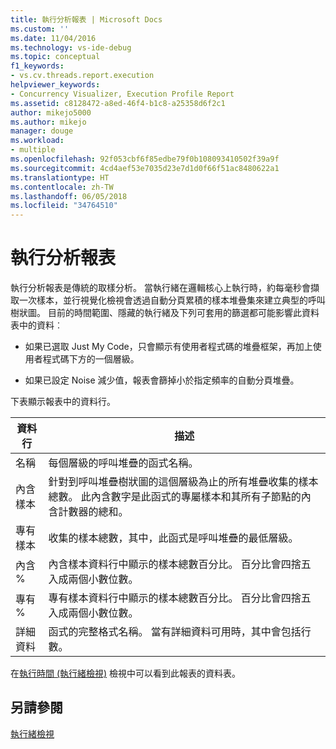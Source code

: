 ```yaml
---
title: 執行分析報表 | Microsoft Docs
ms.custom: ''
ms.date: 11/04/2016
ms.technology: vs-ide-debug
ms.topic: conceptual
f1_keywords:
- vs.cv.threads.report.execution
helpviewer_keywords:
- Concurrency Visualizer, Execution Profile Report
ms.assetid: c8128472-a8ed-46f4-b1c8-a25358d6f2c1
author: mikejo5000
ms.author: mikejo
manager: douge
ms.workload:
- multiple
ms.openlocfilehash: 92f053cbf6f85edbe79f0b108093410502f39a9f
ms.sourcegitcommit: 4cd4aef53e7035d23e7d1d0f66f51ac8480622a1
ms.translationtype: HT
ms.contentlocale: zh-TW
ms.lasthandoff: 06/05/2018
ms.locfileid: "34764510"
---
```

# <a name="execution-profile-report"></a>執行分析報表
執行分析報表是傳統的取樣分析。 當執行緒在邏輯核心上執行時，約每毫秒會擷取一次樣本，並行視覺化檢視會透過自動分頁累積的樣本堆疊集來建立典型的呼叫樹狀圖。 目前的時間範圍、隱藏的執行緒及下列可套用的篩選都可能影響此資料表中的資料︰  
  
-   如果已選取 Just My Code，只會顯示有使用者程式碼的堆疊框架，再加上使用者程式碼下方的一個層級。  
  
-   如果已設定 Noise 減少值，報表會篩掉小於指定頻率的自動分頁堆疊。  
  
 下表顯示報表中的資料行。  
  
|資料行|描述|  
|------------|-----------------|  
|名稱|每個層級的呼叫堆疊的函式名稱。|  
|內含樣本|針對到呼叫堆疊樹狀圖的這個層級為止的所有堆疊收集的樣本總數。 此內含數字是此函式的專屬樣本和其所有子節點的內含計數器的總和。|  
|專有樣本|收集的樣本總數，其中，此函式是呼叫堆疊的最低層級。|  
|內含 %|內含樣本資料行中顯示的樣本總數百分比。 百分比會四捨五入成兩個小數位數。|  
|專有 %|專有樣本資料行中顯示的樣本總數百分比。 百分比會四捨五入成兩個小數位數。|  
|詳細資料|函式的完整格式名稱。 當有詳細資料可用時，其中會包括行數。|  
  
 在[執行時間 (執行緒檢視)](../profiling/execution-time-threads-view.md) 檢視中可以看到此報表的資料表。  
  
## <a name="see-also"></a>另請參閱  
 [執行緒檢視](../profiling/threads-view-parallel-performance.md)